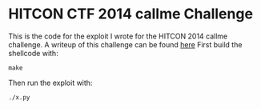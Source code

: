 HITCON CTF 2014 callme Challenge
============================

This is the code for the exploit I wrote for the HITCON 2014 callme challenge. A writeup of this challenge can be found [here](http://acez.re/ctf-writeup-hitcon-ctf-2014-callme-rsbo-ty-sh41lcode/)
First build the shellcode with:
```
make
```
Then run the exploit with:
```
./x.py
```
